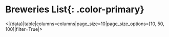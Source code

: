 # **Breweries List**{: .color-primary}

<|{data}|table|columns=columns|page_size=10|page_size_options=[10, 50, 100]|filter=True|>
